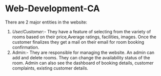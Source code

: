 # Web-Development-CA

There are 2 major entities in the website:
1) *User/Customer*:- They have a feature of selecting from the variety of rooms based on their price,Average ratings, facilities, images. Once the customer finalizes they get a mail on their email for room booking confirmation.
2) Admin:- They are responsible for managing the website. An admin can add and delete rooms. They can change the availability status of the room. Admin can also see the dashboard of booking details, customer complaints, existing customer details.
